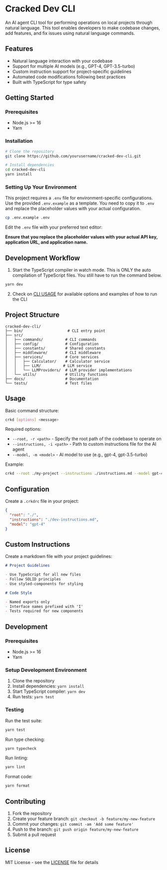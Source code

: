 # Cracked Dev CLI

An AI agent CLI tool for performing operations on local projects through natural language. This tool enables developers to make codebase changes, add features, and fix issues using natural language commands.

## Features

- Natural language interaction with your codebase
- Support for multiple AI models (e.g., GPT-4, GPT-3.5-turbo)
- Custom instruction support for project-specific guidelines
- Automated code modifications following best practices
- Built with TypeScript for type safety

## Getting Started

### Prerequisites

- Node.js >= 16
- Yarn

### Installation

```bash
# Clone the repository
git clone https://github.com/yourusername/cracked-dev-cli.git

# Install dependencies
cd cracked-dev-cli
yarn install
```

### Setting Up Your Environment

This project requires a `.env` file for environment-specific configurations. Use the provided `.env.example` as a template. You need to copy it to `.env` and replace the placeholder values with your actual configuration.

```bash
cp .env.example .env
```

Edit the `.env` file with your preferred text editor:

**Ensure that you replace the placeholder values with your actual API key, application URL, and application name.**

## Development Workflow

1. Start the TypeScript compiler in watch mode. This is ONLY the auto compilation of TypeScript files. You still have to run the command below.

```bash
yarn dev
```

2. Check on [CLI USAGE](./docs/CLI_USAGE.md) for available options and examples of how to run the CLI

## Project Structure

```
cracked-dev-cli/
├── bin/                    # CLI entry point
├── src/
│   ├── commands/          # CLI commands
│   ├── config/            # Configuration
│   ├── constants/         # Shared constants
│   ├── middleware/        # CLI middleware
│   ├── services/          # Core services
│   │   ├── Calculator/    # Calculator service
│   │   ├── LLM/          # LLM service
│   │   └── LLMProviders/  # LLM provider implementations
│   └── utils/             # Utility functions
├── docs/                  # Documentation
└── tests/                 # Test files
```

## Usage

Basic command structure:

```bash
crkd [options] <message>
```

Required options:

- `--root, -r <path>` - Specify the root path of the codebase to operate on
- `--instructions, -i <path>` - Path to custom instructions file for the AI agent
- `--model, -m <model>` - AI model to use (e.g., gpt-4, gpt-3.5-turbo)

Example:

```bash
crkd --root ./my-project --instructions ./instructions.md --model gpt-4 "Add error handling to the user service"
```

## Configuration

Create a `.crkdrc` file in your project:

```json
{
  "root": "./",
  "instructions": "./dev-instructions.md",
  "model": "gpt-4"
}
```

## Custom Instructions

Create a markdown file with your project guidelines:

```markdown
# Project Guidelines

- Use TypeScript for all new files
- Follow SOLID principles
- Use styled-components for styling

# Code Style

- Named exports only
- Interface names prefixed with 'I'
- Tests required for new components
```

## Development

### Prerequisites

- Node.js >= 16
- Yarn

### Setup Development Environment

1. Clone the repository
2. Install dependencies: `yarn install`
3. Start TypeScript compiler: `yarn dev`
4. Run tests: `yarn test`

### Testing

Run the test suite:

```bash
yarn test
```

Run type checking:

```bash
yarn typecheck
```

Run linting:

```bash
yarn lint
```

Format code:

```bash
yarn format
```

## Contributing

1. Fork the repository
2. Create your feature branch: `git checkout -b feature/my-new-feature`
3. Commit your changes: `git commit -am 'Add some feature'`
4. Push to the branch: `git push origin feature/my-new-feature`
5. Submit a pull request

## License

MIT License - see the [LICENSE](LICENSE) file for details

